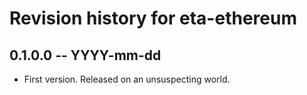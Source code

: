 # Revision history for eta-ethereum

## 0.1.0.0  -- YYYY-mm-dd

* First version. Released on an unsuspecting world.

